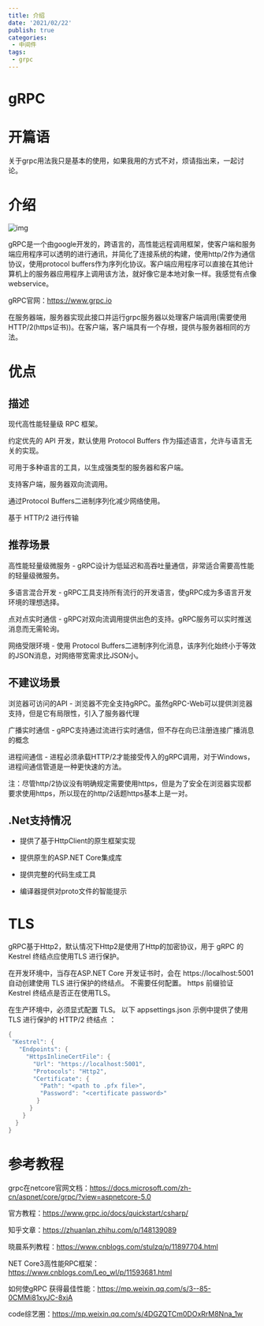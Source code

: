```yaml
---
title: 介绍
date: '2021/02/22'
publish: true
categories:
 - 中间件
tags:
 - grpc
---
```

# gRPC

# 开篇语

关于grpc用法我只是基本的使用，如果我用的方式不对，烦请指出来，一起讨论。

# 介绍

![img](https://gitee.com/AZRNG/picture-storage/raw/master/kbms/202111282302103.png)

gRPC是一个由google开发的，跨语言的，高性能远程调用框架，使客户端和服务端应用程序可以透明的进行通讯，并简化了连接系统的构建，使用http/2作为通信协议，使用protocol buffers作为序列化协议。客户端应用程序可以直接在其他计算机上的服务器应用程序上调用该方法，就好像它是本地对象一样。我感觉有点像webservice。

gRPC官网：https://www.grpc.io

在服务器端，服务器实现此接口并运行grpc服务器以处理客户端调用(需要使用HTTP/2(https证书))。在客户端，客户端具有一个存根，提供与服务器相同的方法。

# 优点

## 描述

现代高性能轻量级 RPC 框架。

约定优先的 API 开发，默认使用 Protocol Buffers 作为描述语言，允许与语言无关的实现。

可用于多种语言的工具，以生成强类型的服务器和客户端。

支持客户端，服务器双向流调用。

通过Protocol Buffers二进制序列化减少网络使用。

基于 HTTP/2 进行传输

## 推荐场景

高性能轻量级微服务 - gRPC设计为低延迟和高吞吐量通信，非常适合需要高性能的轻量级微服务。

多语言混合开发 - gRPC工具支持所有流行的开发语言，使gRPC成为多语言开发环境的理想选择。

点对点实时通信 - gRPC对双向流调用提供出色的支持。gRPC服务可以实时推送消息而无需轮询。

网络受限环境 - 使用 Protocol Buffers二进制序列化消息，该序列化始终小于等效的JSON消息，对网络带宽需求比JSON小。

## 不建议场景

浏览器可访问的API - 浏览器不完全支持gRPC。虽然gRPC-Web可以提供浏览器支持，但是它有局限性，引入了服务器代理

广播实时通信 - gRPC支持通过流进行实时通信，但不存在向已注册连接广播消息的概念

进程间通信 - 进程必须承载HTTP/2才能接受传入的gRPC调用，对于Windows，进程间通信管道是一种更快速的方法。

注：尽管http/2协议没有明确规定需要使用https，但是为了安全在浏览器实现都要求使用https，所以现在的http/2话题https基本上是一对。

## .Net支持情况

- 提供了基于HttpClient的原生框架实现
- 提供原生的ASP.NET Core集成库

- 提供完整的代码生成工具
- 编译器提供对proto文件的智能提示	

# TLS

gRPC基于Http2，默认情况下Http2是使用了Http的加密协议，用于 gRPC 的 Kestrel 终结点应使用TLS 进行保护。 

在开发环境中，当存在ASP.NET Core 开发证书时，会在 https://localhost:5001 自动创建使用 TLS 进行保护的终结点。 不需要任何配置。 https 前缀验证 Kestrel 终结点是否正在使用TLS。

在生产环境中，必须显式配置 TLS。 以下 appsettings.json 示例中提供了使用 TLS 进行保护的 HTTP/2 终结点 ：

```csharp
{
 "Kestrel": {
   "Endpoints": {
     "HttpsInlineCertFile": {
       "Url": "https://localhost:5001",
       "Protocols": "Http2",
       "Certificate": {
         "Path": "<path to .pfx file>",
         "Password": "<certificate password>"
        }
      }
    }
  }
}
```

# 参考教程 

grpc在netcore官网文档：https://docs.microsoft.com/zh-cn/aspnet/core/grpc/?view=aspnetcore-5.0

官方教程：https://www.grpc.io/docs/quickstart/csharp/

知乎文章：https://zhuanlan.zhihu.com/p/148139089

晓晨系列教程：https://www.cnblogs.com/stulzq/p/11897704.html

NET Core3高性能RPC框架：https://www.cnblogs.com/Leo_wl/p/11593681.html

如何使gRPC 获得最佳性能：https://mp.weixin.qq.com/s/3--85-0CMMi81xyJC-8xjA

code综艺圈：https://mp.weixin.qq.com/s/4DGZQTCm0DOxRrM8Nna_1w